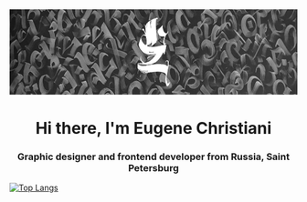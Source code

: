 
<center><img src="https://github.com/cra3e/cra3e/blob/main/assets/header.jpg" height="150"/></center>

<h1 align="center">Hi there, I'm Eugene Christiani</h1>

<h3 align="center">Graphic designer and frontend developer from Russia, Saint Petersburg</h3>

[![Top Langs](https://github-readme-stats.vercel.app/api/top-langs/?username=anuraghazra&layout=compact)](https://github.com/anuraghazra/github-readme-stats)

